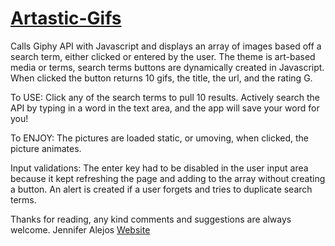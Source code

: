 # [Artastic-Gifs](https://alejosjen.github.io/Artastic-Gifs/)
Calls Giphy API with Javascript and displays an array of images based off a search term, either clicked or entered by the user.
The theme is art-based media or terms, search terms buttons are dynamically created in Javascript. When clicked the button returns 10 gifs, the title, the url, and the rating G. 

To USE: 
Click any of the search terms to pull 10 results.
Actively search the API by typing in a word in the text area, and the app will save your word for you!

To ENJOY:
The pictures are loaded static, or umoving, when clicked, the picture animates.

Input validations:
The enter key had to be disabled in the user input area because it kept refreshing the page and adding to the array without creating a button. An alert is created if a user forgets and tries to duplicate search terms.

Thanks for reading, any kind comments and suggestions are always welcome.
Jennifer Alejos
[Website](https://www.jenalejos.com/)
